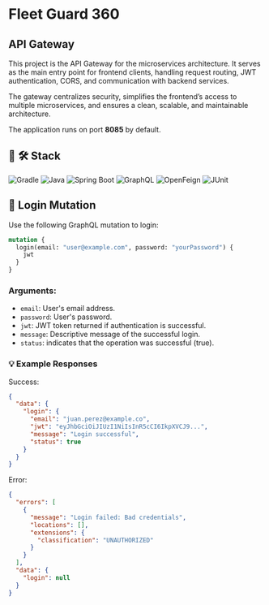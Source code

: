 # Fleet Guard 360

## API Gateway
This project is the API Gateway for the microservices architecture. 
It serves as the main entry point for frontend clients, handling request routing,
JWT authentication, CORS, and communication with backend services.

The gateway centralizes security, simplifies the frontend’s access to multiple microservices,
and ensures a clean, scalable, and maintainable architecture.

The application runs on port **8085** by default.

## 🚀 🛠️ Stack

![Gradle](https://img.shields.io/badge/Gradle-02303A?logo=gradle&logoColor=white)
![Java](https://img.shields.io/badge/Java-%23ED8B00.svg?logo=openjdk&logoColor=white)
![Spring Boot](https://img.shields.io/badge/Spring%20Boot-6DB33F?logo=springboot&logoColor=white)
![GraphQL](https://img.shields.io/badge/GraphQL-E10098?logo=graphql&logoColor=white)
![OpenFeign](https://img.shields.io/badge/OpenFeign-007ACC)
![JUnit](https://img.shields.io/badge/JUnit-25A162?logo=junit5&logoColor=white)

## 🔑 Login Mutation

Use the following GraphQL mutation to login:

```graphql
mutation {
  login(email: "user@example.com", password: "yourPassword") {
    jwt
  }
}
```
### Arguments:

- `email`: User's email address.
- `password`: User's password.
- `jwt`: JWT token returned if authentication is successful.
- `message`: Descriptive message of the successful login.
- `status`: indicates that the operation was successful (true).

### 💡 Example Responses

Success:
```json
{
  "data": {
    "login": {
      "email": "juan.perez@example.co",
      "jwt": "eyJhbGciOiJIUzI1NiIsInR5cCI6IkpXVCJ9...",
      "message": "Login successful",
      "status": true
    }
  }
}
```
Error:
```json
{
  "errors": [
    {
      "message": "Login failed: Bad credentials",
      "locations": [],
      "extensions": {
        "classification": "UNAUTHORIZED"
      }
    }
  ],
  "data": {
    "login": null
  }
}
```